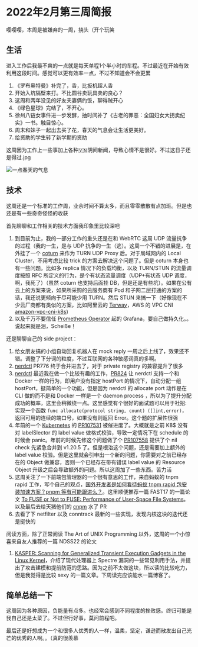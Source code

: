 # 2022年2月第三周简报

嘤嘤嘤，本周是被嫌弃的一周，挠头（开个玩笑

## 生活

进入工作后我最不爽的一点就是每天单程1个半小时的车程。不过最近在开始有效利用这段时间。感觉可以更有效率一点，不过不知道会不会更累

1. 《罗布奥特曼》补完了，香，比扳机超人香
2. 开始入坑隔壁来打。不比圆谷卖玩具卖的良心？
3. 这周和两年没见的好友夫妻俩约饭，聊得贼开心 
4. 《绿色星球》完结了，不开心。 
5. 徐州八链女事件进一步发酵，抽时间补了《古老的罪恶：全国妇女大拐卖纪实》一书。触目惊心。
6. 周末和妹子一起出去买了花，春天的气息会让生活更美好。
7. 给资助的学生转了新学期的资助

这周因为工作上一些事加上各种🇻🇳阴间新闻，导致心情不是很好。不过这日子还是得过.jpg

![一点春天的气息](https://user-images.githubusercontent.com/7054676/154847918-40145598-9a86-43de-b26f-aa20cff899e9.png)

## 技术

这周还是一个标准的工作周，业余时间不算太多，而且零零散散有点加班。但是也还是有一些奇奇怪怪的收获

首先聊聊和工作相关的技术方面我印象里比较深吧

1. 到目前为止，我的一部分工作的重头还是在和 WebRTC 这周 UDP 流量抗争的过程（我的一生，是与 UDP 抗争的一生（逃）。这周一个不错的进展是，在外挂了一个 [coturn](https://github.com/coturn/coturn) 来作为 TURN UDP Proxy 后。对于局域网内的 Local Cluster，不用考虑比较 trick 的方案去解决这个问题了。但是 coturn 本身也有一些问题。比如多 replica 情况下的负载均衡，以及 TURN/STUN 的流量调度按照 RFC 所定义的行为，是个有状态流量调度（UDP+有状态 UDP 调度，啊，我死了）（虽然 coturn 也支持后面挂 DB，但是还是有些坑）。如果在公有云上的方案来说，如果所采购的云服务商有 Pod 和子网二层打通的方案的话，我还说更倾向于尽可能少用 TURN。然后 STUN 来搞一下（好像现在不少云厂商都有类似的方案，比如阿里云的 [Terway](https://github.com/AliyunContainerService/terway)，AWS 的 VPC CNI [amazon-vpc-cni-k8s](https://github.com/aws/amazon-vpc-cni-k8s))
2. 以及千万不要信任 [Prometheus Operator](https://github.com/prometheus-operator/prometheus-operator) 起的 Grafana，要自己做持久化。。说起来就是泪，Scheiße！

还是聊聊自己的 side project：

1. 给女朋友搞的小组自动回复机器人在 mock reply 一周之后上线了，效果还不错。调整了下分词的粒度，不过互联网的各种敏感词真的多啊。
2. [nerdctl](https://github.com/containerd/nerdctl) PR776 终于合并进去了，对于 private registry 的兼容提升了很多
3. [nerdctl](https://github.com/containerd/nerdctl) 最近我在做一个比较有趣的工作，[PR824](https://github.com/containerd/nerdctl/pull/824) 让 nerdctl 支持一个和 Docker 一样的行为，即用户没有指定 hostPort 的情况下，自动分配一组 hostPort，挺简单的一个功能，但是因为 nerdctl 的 allocate port 动作是在 CLI 做的而不是和 Docker 一样是一个 daemon process ，所以为了提升分配成功的概率，这里会稍微绕一点。这里感觉有个很好的面试题可以用于社招: 实现一个函数 `func allocate(protocol string, count) ([]int,error)`，返回可用的连续的端口号，如果没有则返回 Error。这个题的扩展性很强
4. 年前的一个 [Kubernetes](https://github.com/kubernetes/kubernetes) 的 [PR107531](https://github.com/kubernetes/kubernetes/pull/107531) 被催进度了。大概就是之前 K8$ 没有对 labelSlector 的 label value 做格式校验，导致一定情况下在 schedule 的时候会 panic。年前的时候先修这个问题做了个 [PR107558](https://github.com/kubernetes/kubernetes/pull/107558) 提供了个 nil check 先紧急合并到 v1.20.5 了。但是根治这个问题，还是需要加上额外的 label value 校验。但是这里就会引申出一个新的问题，你需要对之前已经存在的 Object 做兼容，否则一个已经存在带有错误 label value 的 Resource Object 升级之后会导致额外的问题。所以这周加了一些东西。苦力活
5. 这周关注了一下前端包管理器的一个很有意思的工作，来自蚂蚁的 tnpm rapid 工作，写个自己的观点，[国外开发者是如何看待蚂蚁 tnpm rapid 包安装加速方案？pnpm 等有可能跟进么？](https://www.zhihu.com/question/515760375/answer/2351395348)。这里顺便推荐一篇 FAST17 的一篇论文 [To FUSE or Not to FUSE: Performance of
User-Space File Systems](https://www.usenix.org/system/files/conference/fast17/fast17-vangoor.pdf)。以及最后去给天猪他们的 [cnpm](https://github.com/cnpm/cnpmjs.org) 水了 PR
6. 去看了下 netfilter 以及 conntrack 最新的一些实现，发现内核这块的迭代还是挺快的

阅读方面，除了正常阅读 The Art of UNIX Programming 以外，这周的一个小惊喜来自友人推荐的一篇 NDSS22 的论文

1. [KASPER: Scanning for Generalized Transient Execution Gadgets in the Linux Kernel](https://download.vusec.net/papers/kasper_ndss22.pdf)，介绍了现代处理器上 Spectre 漏洞的一些常见利用手法，并提出了攻击建模和提前防范的思路。因为之前不太做这块，所以读的比较吃力，但是我觉得是比较 sexy 的一篇文章。下周读完应该能水一篇博客了。

## 简单总结一下

这周因为各种原因，负能量有点多。也经常会感到不同程度的挫败感。终归可能是我自己还是太菜了。不过但行好事，莫问前程吧。

最后还是好想成为一个和很多人优秀的人一样，温柔，坚定，谦逊而散发出自己光芒的优秀的人啊。。（真的很羡慕